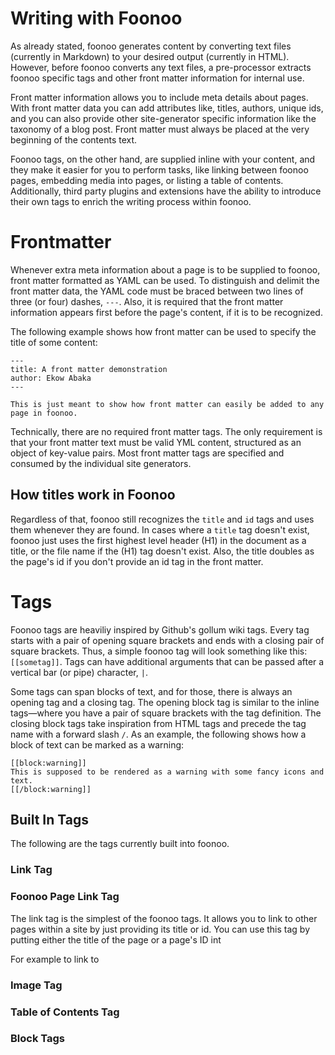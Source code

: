 # Writing with Foonoo
As already stated, foonoo generates content by converting text files (currently in Markdown) to your desired output (currently in HTML). However, before foonoo converts any text files, a pre-processor extracts foonoo specific tags and other front matter information for internal use.

Front matter information allows you to include meta details about pages. With front matter data you can add attributes like,  titles, authors, unique ids, and you can also provide other site-generator specific information like the taxonomy of a blog post. Front matter must always be placed at the very beginning of the contents text. 

Foonoo tags, on the other hand, are supplied inline with your content, and they make it easier for you to perform tasks, like linking between foonoo pages, embedding media into pages, or listing a table of contents. Additionally, third party plugins and extensions have the ability to introduce their own tags to enrich the writing process within foonoo.

# Frontmatter
Whenever extra meta information about a page is to be supplied to foonoo, front matter formatted as YAML can be used. To distinguish and delimit the front matter data, the YAML code must be braced between two lines of three (or four) dashes, `---`. Also, it is required that the front matter information appears first before the page's content, if it is to be recognized.

The following example shows how front matter can be used to specify the title of some content:

````
---
title: A front matter demonstration
author: Ekow Abaka 
---

This is just meant to show how front matter can easily be added to any page in foonoo.
````

Technically, there are no required front matter tags. The only requirement is that your front matter text must be valid YML content, structured as an object of key-value pairs. Most front matter tags are specified and consumed by the individual site generators. 

## How titles work in Foonoo
Regardless of that, foonoo still recognizes the `title` and `id` tags and uses them whenever they are found. In cases where a `title` tag doesn't exist, foonoo just uses the first highest level header (H1) in the document as a title, or the file name if the (H1) tag doesn't exist. Also, the title doubles as the page's id if you don't provide an id tag in the front matter.


# Tags
Foonoo tags are heaviliy inspired by Github's gollum wiki tags. Every tag starts with a pair of opening square brackets and ends with a closing pair of square brackets. Thus, a simple foonoo tag will look something like this: `[[sometag]]`. Tags can have additional arguments that can be passed after a vertical bar (or pipe) character, `|`.

Some tags can span blocks of text, and for those, there is always an opening tag and a closing tag. The opening block tag is similar to the inline tags—where you have a pair of square brackets with the tag definition. The closing block tags take inspiration from HTML tags and precede the tag name with a forward slash `/`. As an example, the following shows how a block of text can be marked as a warning:

````
[[block:warning]]
This is supposed to be rendered as a warning with some fancy icons and text.
[[/block:warning]]
````

## Built In Tags
The following are the tags currently built into foonoo.

### Link Tag

### Foonoo Page Link Tag
The link tag is the simplest of the foonoo tags. It allows you to link to other pages within a site by just providing its title or id. You can use this tag by putting either the title of the page or a page's ID int

For example to link to 

### Image Tag

### Table of Contents Tag

### Block Tags